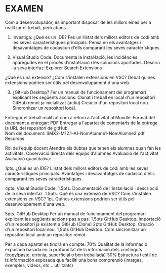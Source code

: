 # EXAMEN

Com a desenvolupador, és important disposar de les millors eines per a realitzar el treball, però abans… 

1. Investiga: ¿Qué es un IDE?
Fes un llistat dels millors editors de codi amb les seves característiques principals. Pensa en els avantatges i desavantatges de cadascun d'ells comparant les seves característiques.

2. Visual Studio Code.
Documenta la instal·lació, les incidències aparegudes en el procés d’instal·lació i les solucions aportades.
Descriu la seva interfaz:
Explorer
Search
Extensions

¿Qué és una extensió? ¿Com s'instalen extensions en VSC? Debat quines extensions podrien ser útils pel desenvolupament d'una web.

3. ¿GitHub Desktop? 
Fer un manual de funcionament del programari explicant les següents accions:
Clonat i treball en local d'un repositori GitHub remot ja inicialitzat (actiu)
Creació d'un repositori local nou.
Sincronitzar un repositori local. 

Entregar el treball realitzat com a retorn a l'activitat al Moodle. 
Format del document a entregar: PDF 
Entregar a l'apartat de comentaris de la entrega la URL del repositori de gitHub.  
Nom del document: SMX2-M12.1-A1-NomAlumne1-NomAlumne2.pdf
Recursos 


Rol de l’equip docent
Atendre els dubtes que tenen els alumnes quan fan les activitats.
Observació directa dels equips d’alumnes
Avaluació de l'activitat
Avaluació quantitativa:


1pts. ¿Qué es un IDE? 
Llistat dels millors editors de codi amb les seves característiques principals. 
Avantatges i desavantatges de cadascú d'ells comparant les seves característiques.

4pts. Visual Studio Code. 
1.5pts. Documentació de l'instal·lació i descripció de la seva interfaz.
1.5pts. Qué és una extensió de VSC? Com s'instalen extensions en VSC? 
1pt.      Quines extensions podrien ser útils pel desenvolupament d'una web.

5pts. GitHub Desktop 
Fer un manual de funcionament del programari explicant les següents accions pas a pas:
1.5pts GitHub Desktop. Importació d'un repositori ja existent a GitHub (Clone) 
2pts GitHub Desktop. Creació d'un repositori local nou.
1,5pts   GitHub Desktop. Com sincronitzar un repositori local amb un repositori remot. 

Per a cada apartat es tindrà en compte:
70% Qualitat de la informació exposada basada en la profunditat de la informació dels continguts  (copy/paste, errònia, superficial o ben treballada)
30% Estructura i estil de la información exposada que faciliti una bona comprensió
(imatges, exemples, videos, etc... utilitzats)

